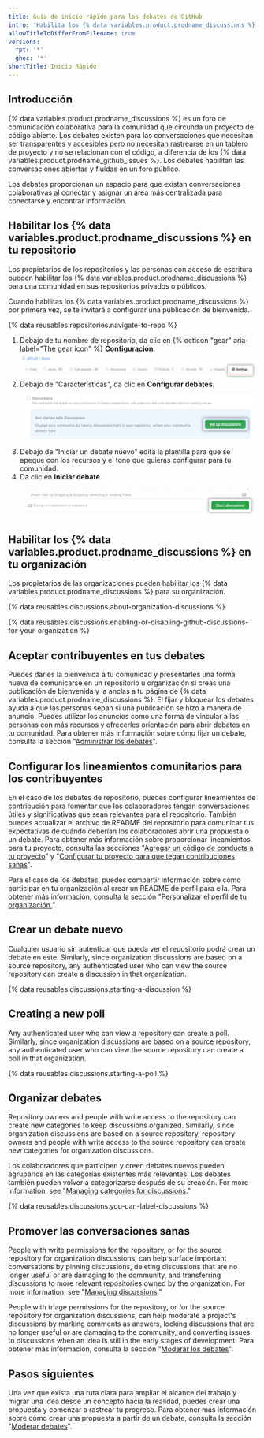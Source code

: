 ```yaml
---
title: Guía de inicio rápido para los debates de GitHub
intro: 'Habilita los {% data variables.product.prodname_discussions %} en un repositorio u organización e inicia conversaciones con tu comunidad.'
allowTitleToDifferFromFilename: true
versions:
  fpt: '*'
  ghec: '*'
shortTitle: Inicio Rápido
---
```



## Introducción

{% data variables.product.prodname_discussions %} es un foro de comunicación colaborativa para la comunidad que circunda un proyecto de código abierto. Los debates existen para las conversaciones que necesitan ser transparentes y accesibles pero no necesitan rastrearse en un tablero de proyecto y no se relacionan con el código, a diferencia de los {% data variables.product.prodname_github_issues %}. Los debates habilitan las conversaciones abiertas y fluídas en un foro público.

Los debates proporcionan un espacio para que existan conversaciones colaborativas al conectar y asignar un área más centralizada para conectarse y encontrar información.

## Habilitar los {% data variables.product.prodname_discussions %} en tu repositorio

Los propietarios de los repositorios y las personas con acceso de escritura pueden habilitar los {% data variables.product.prodname_discussions %} para una comunidad en sus repositorios privados o públicos.

Cuando habilitas los {% data variables.product.prodname_discussions %} por primera vez, se te invitará a configurar una publicación de bienvenida.

{% data reusables.repositories.navigate-to-repo %}
1. Debajo de tu nombre de repositorio, da clic en {% octicon "gear" aria-label="The gear icon" %} **Configuración**. ![Botón de configuración pública](/assets/images/help/discussions/public-repo-settings.png)
1. Debajo de "Características", da clic en **Configurar debates**. ![Configurar un botón de debate debajo de las "Características" para habilitar o inhabilitar los debates de GitHub en un repositorio](/assets/images/help/discussions/setup-discussions-button.png)
1. Debajo de "Iniciar un debate nuevo" edita la plantilla para que se apegue con los recursos y el tono que quieras configurar para tu comunidad.
1. Da clic en **Iniciar debate**. ![Botón de "Iniciar debate"](/assets/images/help/discussions/new-discussion-start-discussion-button.png)

## Habilitar los {% data variables.product.prodname_discussions %} en tu organización

Los propietarios de las organizaciones pueden habilitar los {% data variables.product.prodname_discussions %} para su organización.

{% data reusables.discussions.about-organization-discussions %}

{% data reusables.discussions.enabling-or-disabling-github-discussions-for-your-organization %}

## Aceptar contribuyentes en tus debates

Puedes darles la bienvenida a tu comunidad y presentarles una forma nueva de comunicarse en un repositorio u organización si creas una publicación de bienvenida y la anclas a tu página de {% data variables.product.prodname_discussions %}. El fijar y bloquear los debates ayuda a que las personas sepan si una publicación se hizo a manera de anuncio. Puedes utilizar los anuncios como una forma de vincular a las personas con más recursos y ofrecerles orientación para abrir debates en tu comunidad. Para obtener más información sobre cómo fijar un debate, consulta la sección "[Administrar los debates](/discussions/managing-discussions-for-your-community/managing-discussions#pinning-a-discussion)".


## Configurar los lineamientos comunitarios para los contribuyentes

En el caso de los debates de repositorio, puedes configurar lineamientos de contribución para fomentar que los colaboradores tengan conversaciones útiles y significativas que sean relevantes para el repositorio. También puedes actualizar el archivo de README del repositorio para comunicar tus expectativas de cuándo deberían los colaboradores abrir una propuesta o un debate. Para obtener más información sobre proporcionar lineamientos para tu proyecto, consulta las secciones "[Agregar un código de conducta a tu proyecto](/communities/setting-up-your-project-for-healthy-contributions/adding-a-code-of-conduct-to-your-project)" y "[Configurar tu proyecto para que tegan contribuciones sanas](/communities/setting-up-your-project-for-healthy-contributions)".

Para el caso de los debates, puedes compartir información sobre cómo participar en tu organización al crear un README de perfil para ella. Para obtener más información, consulta la sección "[Personalizar el perfil de tu organización ](/organizations/collaborating-with-groups-in-organizations/customizing-your-organizations-profile)".

## Crear un debate nuevo

Cualquier usuario sin autenticar que pueda ver el repositorio podrá crear un debate en este. Similarly, since organization discussions are based on a source repository, any authenticated user who can view the source repository can create a discussion in that organization.

{% data reusables.discussions.starting-a-discussion %}

## Creating a new poll

Any authenticated user who can view a repository can create a poll. Similarly, since organization discussions are based on a source repository, any authenticated user who can view the source repository can create a poll in that organization.

{% data reusables.discussions.starting-a-poll %}

## Organizar debates

Repository owners and people with write access to the repository can create new categories to keep discussions organized. Similarly, since organization discussions are based on a source repository, repository owners and people with write access to the source repository can create new categories for organization discussions.

Los colaboradores que participen y creen debates nuevos pueden agruparlos en las categorías existentes más relevantes. Los debates también pueden volver a categorizarse después de su creación. For more information, see "[Managing categories for discussions](/discussions/managing-discussions-for-your-community/managing-categories-for-discussions)."

{% data reusables.discussions.you-can-label-discussions %}

## Promover las conversaciones sanas

People with write permissions for the repository, or for the source repository for organization discussions, can help surface important conversations by pinning discussions, deleting discussions that are no longer useful or are damaging to the community, and transferring discussions to more relevant repositories owned by the organization. For more information, see "[Managing discussions](/discussions/managing-discussions-for-your-community/managing-discussions)."

People with triage permissions for the repository, or for the source repository for organization discussions, can help moderate a project's discussions by marking comments as answers, locking discussions that are no longer useful or are damaging to the community, and converting issues to discussions when an idea is still in the early stages of development. Para obtener más información, consulta la sección "[Moderar los debates](/discussions/managing-discussions-for-your-community/moderating-discussions)".

## Pasos siguientes

Una vez que exista una ruta clara para ampliar el alcance del trabajo y migrar una idea desde un concepto hacia la realidad, puedes crear una propuesta y comenzar a rastrear tu progreso. Para obtener más información sobre cómo crear una propuesta a partir de un debate, consulta la sección "[Moderar debates](/discussions/managing-discussions-for-your-community/moderating-discussions)".
